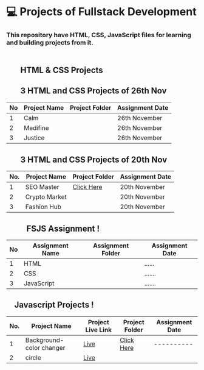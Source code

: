 # 💻 Projects of Fullstack Development

### This repository have HTML, CSS, JavaScript files for learning and building projects from it. <br> <br>

## <img height="16px" src="https://www.w3.org/html/logo/badge/html5-badge-h-solo.png"><img height="16px" src="https://user-images.githubusercontent.com/110087385/210600757-c5cd4168-1913-4cb9-8c09-1d43f9a7565b.png"> HTML & CSS Projects

## <img height="16px" src="https://www.w3.org/html/logo/badge/html5-badge-h-solo.png"><img height="16px" src="https://user-images.githubusercontent.com/110087385/210600757-c5cd4168-1913-4cb9-8c09-1d43f9a7565b.png"> 3 HTML and CSS Projects of 26th Nov

| No  | **Project Name** | **Project Folder**                                                            | **Assignment Date** |
| --- | ---------------- | ----------------------------------------------------------------------------- | ------------------- |
| 1   | Calm             | <!--[Click Here](./All%20Projects/2.%20Project%2026th%20Nov/Project%201/)-->  | 26th November       |
| 2   | Medifine         | <!--[Click Here](./All%20Projects/2.%20Project%2026th%20Nov/Project%202/) --> | 26th November       |
| 3   | Justice          | <!--[Click Here](./All%20Projects/2.%20Project%2026th%20Nov/Project%203/) --> | 26th November       |

## <img height="16px" src="https://www.w3.org/html/logo/badge/html5-badge-h-solo.png"><img height="16px" src="https://user-images.githubusercontent.com/110087385/210600757-c5cd4168-1913-4cb9-8c09-1d43f9a7565b.png"> 3 HTML and CSS Projects of 20th Nov

| No. | **Project Name** | **Project Folder**                                                                                            | **Assignment Date** |
| --- | ---------------- | ------------------------------------------------------------------------------------------------------------- | ------------------- |
| 1   | SEO Master       | [Click Here](https://github.com/iamaman526/Fullstack-js/tree/main/FSJS-Project/Project-20th-nov/Project%2001) | 20th November       |
| 2   | Crypto Market    | <!-- [Click Here](./All%20Projects/1.%20Project%2020th%20Nov/FSJS%202.0%20Project%2002/)-->                   | 20th November       |
| 3   | Fashion Hub      | <!--[Click Here](./All%20Projects/1.%20Project%2020th%20Nov/FSJS%202.0%20Project%2003/) -->                   | 20th November       |

## <img height="16px" src="https://www.w3.org/html/logo/badge/html5-badge-h-solo.png"><img height="16px" src="https://user-images.githubusercontent.com/110087385/210600757-c5cd4168-1913-4cb9-8c09-1d43f9a7565b.png"><img height="16px" src="https://www.freepnglogos.com/uploads/javascript-png/js-logo-png-5.png"> FSJS Assignment !

| No  | **Assignment Name** | **Assignment Folder**                                                         | **Assignment Date** |
| --- | ------------------- | ----------------------------------------------------------------------------- | ------------------- |
| 1   | HTML                | <!--[Click Here](./All%20Projects/2.%20Project%2026th%20Nov/Project%201/)-->  | ......              |
| 2   | CSS                 | <!--[Click Here](./All%20Projects/2.%20Project%2026th%20Nov/Project%202/) --> | .......             |
| 3   | JavaScript          | <!--[Click Here](./All%20Projects/2.%20Project%2026th%20Nov/Project%203/) --> | .......             |

## <img height="16px" src="https://www.freepnglogos.com/uploads/javascript-png/js-logo-png-5.png"> Javascript Projects !

| No. | **Project Name**         | **Project Live Link**                          | **Project Folder**                                                                                            | Assignment Date                                                                               |
| --- | ------------------------ | ---------------------------------------------- | ------------------------------------------------------------------------------------------------------------- | --------------------------------------------------------------------------------------------- |
| 1   | Background-color changer | [Live](https://color-changer-dom.netlify.app/) | [Click Here](https://github.com/iamaman526/Fullstack-js/tree/main/Javascript-project/Background-color-change) | ----------                                                                                    |[click Here](https://github.com/iamaman526/Fullstack-js/tree/main/Javascript-project/circles)
| 2   | circle                   | [Live](https://dom-circle-js.netlify.app/)     |                                                                                                               |  |
